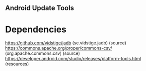 ## Android Update Tools

# Dependencies
https://github.com/vidstige/jadb (se.vidstige.jadb) (source)
https://commons.apache.org/proper/commons-csv/ (org.apache.commons.csv) (source)
https://developer.android.com/studio/releases/platform-tools.html (resources)
